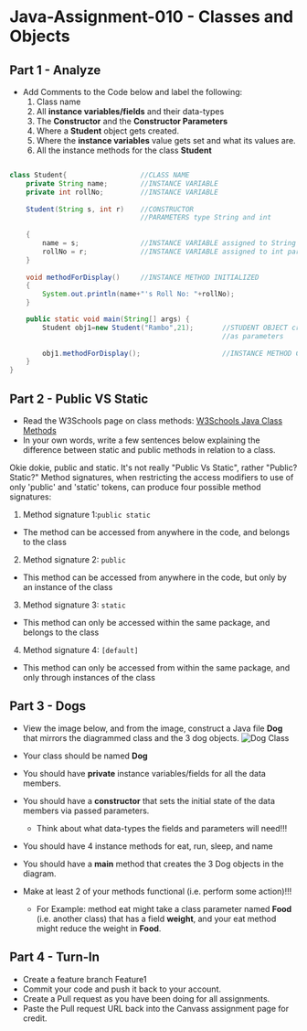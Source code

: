 # Java-Assignment-010 - Classes and Objects

## Part 1 - Analyze
* Add Comments to the Code below and label the following:
  1. Class name
  2. All **instance variables/fields** and their data-types
  3. The **Constructor** and the **Constructor Parameters**
  4. Where a **Student** object gets created.
  5. Where the **instance variables** value gets set and what its values are.
  6. All the instance methods for the class **Student**

```java

class Student{                  //CLASS NAME
    private String name;        //INSTANCE VARIABLE
    private int rollNo;         //INSTANCE VARIABLE   
   
    Student(String s, int r)    //CONSTRUCTOR
                                //PARAMETERS type String and int
            
    {
   	    name = s;               //INSTANCE VARIABLE assigned to String parameter
   	    rollNo = r;             //INSTANCE VARIABLE assigned to int parameter
    }
   
    void methodForDisplay()     //INSTANCE METHOD INITIALIZED
    {
        System.out.println(name+"'s Roll No: "+rollNo);
    }

    public static void main(String[] args) {
        Student obj1=new Student("Rambo",21);       //STUDENT OBJECT created, instance variable values passed
                                                    //as parameters
      
        obj1.methodForDisplay();                    //INSTANCE METHOD CALLED
    }
}
```

## Part 2 - Public VS Static

* Read the W3Schools page on class methods: [W3Schools Java Class Methods](https://www.w3schools.com/java/java_class_methods.asp)
* In your own words, write a few sentences below explaining the difference between static and public methods in relation to a class.

Okie dokie, public and static. It's not really "Public Vs Static", rather "Public? Static?" Method signatures, when
restricting the access modifiers to use of only 'public' and 'static' tokens, can produce four possible method
signatures:

1. Method signature 1:`public static`

- The method can be accessed from anywhere in the code, and belongs to the class


2. Method signature 2: `public`
- This method can be accessed from anywhere in the code, but only by an instance of the class


3. Method signature 3: `static`

- This method can only be accessed within the same package, and belongs to the class


4. Method signature 4: `[default]`

- This method can only be accessed from within the same package, and only through instances of the class


## Part 3 - Dogs

* View the image below, and from the image, construct a Java file **Dog** that mirrors the diagrammed class and the 3 dog objects.
![Dog Class](images/ClassVSObject.png)

* Your class should be named **Dog**
* You should have **private** instance variables/fields for all the data members.
* You should have a **constructor** that sets the initial state of the data members via passed parameters.
    * Think about what data-types the fields and parameters will need!!!
* You should have 4 instance methods for eat, run, sleep, and name
* You should have a **main** method that creates the 3 Dog objects in the diagram.
* Make at least 2 of your methods functional (i.e. perform some action)!!!
    * For Example: method eat might take a class parameter named **Food** (i.e. another class) that has a field **weight**, and your eat method might reduce the weight in **Food**.

## Part 4 - Turn-In

* Create a feature branch Feature1
* Commit your code and push it back to your account.
* Create a Pull request as you have been doing for all assignments.
* Paste the Pull request URL back into the Canvass assignment page for credit.

